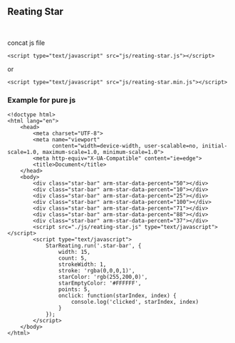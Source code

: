 ## Reating Star


<br/>

concat js file

    <script type="text/javascript" src="js/reating-star.js"></script>
    
or

    <script type="text/javascript" src="js/reating-star.min.js"></script>
    
    
### Example for pure js

    <!doctype html>
    <html lang="en">
        <head>
            <meta charset="UTF-8">
            <meta name="viewport"
                  content="width=device-width, user-scalable=no, initial-scale=1.0, maximum-scale=1.0, minimum-scale=1.0">
            <meta http-equiv="X-UA-Compatible" content="ie=edge">
            <title>Document</title>
        </head>
        <body>
            <div class="star-bar" arm-star-data-percent="50"></div>
            <div class="star-bar" arm-star-data-percent="10"></div>
            <div class="star-bar" arm-star-data-percent="25"></div>
            <div class="star-bar" arm-star-data-percent="100"></div>
            <div class="star-bar" arm-star-data-percent="71"></div>
            <div class="star-bar" arm-star-data-percent="88"></div>
            <div class="star-bar" arm-star-data-percent="37"></div>
            <script src="./js/reating-star.js" type="text/javascript"></script>
            <script type="text/javascript">
                StarReating.run('.star-bar', {
                    width: 15,
                    count: 5,
                    strokeWidth: 1,
                    stroke: 'rgba(0,0,0,1)',
                    starColor: 'rgb(255,200,0)',
                    starEmptyColor: '#FFFFFF',
                    points: 5,
                    onclick: function(starIndex, index) {
                        console.log('clicked', starIndex, index)
                    }
                });
            </script>
        </body>
    </html>
